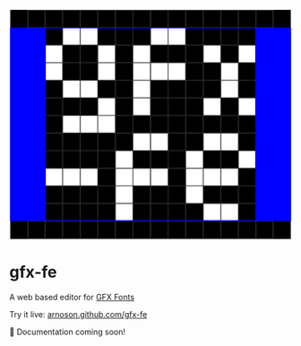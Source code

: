 <p align="center">
  <picture>
      <source media="(prefers-color-scheme: dark)" srcset="./.github/logo-dark.svg">
      <img src="./.github/logo-light.svg" alt="" />
  </picture>
</p>

# gfx-fe

A web based editor for [GFX Fonts](https://learn.adafruit.com/adafruit-gfx-graphics-library/using-fonts)

Try it live: [arnoson.github.com/gfx-fe](https://arnoson.github.com/gfx-fe)

📜 Documentation coming soon!
